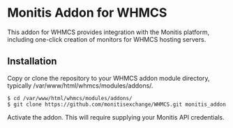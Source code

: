 # Monitis Addon for WHMCS

This addon for WHMCS provides integration with the Monitis platform, including
one-click creation of monitors for WHMCS hosting servers.

## Installation

Copy or clone the repository to your WHMCS addon module directory, typically
/var/www/html/whmcs/modules/addons/.

    $ cd /var/www/html/whmcs/modules/addons/
    $ git clone https://github.com/monitisexchange/WHMCS.git monitis_addon

Activate the addon.  This will require supplying your Monitis API credentials.

